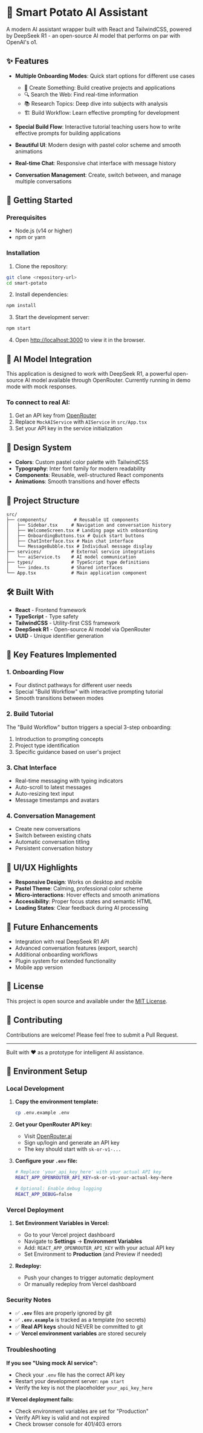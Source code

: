 # 🥔 Smart Potato AI Assistant

A modern AI assistant wrapper built with React and TailwindCSS, powered by DeepSeek R1 - an open-source AI model that performs on par with OpenAI's o1.

## ✨ Features

- **Multiple Onboarding Modes**: Quick start options for different use cases
  - 🎨 Create Something: Build creative projects and applications
  - 🔍 Search the Web: Find real-time information
  - 📚 Research Topics: Deep dive into subjects with analysis
  - 🏗️ Build Workflow: Learn effective prompting for development

- **Special Build Flow**: Interactive tutorial teaching users how to write effective prompts for building applications

- **Beautiful UI**: Modern design with pastel color scheme and smooth animations

- **Real-time Chat**: Responsive chat interface with message history

- **Conversation Management**: Create, switch between, and manage multiple conversations

## 🚀 Getting Started

### Prerequisites

- Node.js (v14 or higher)
- npm or yarn

### Installation

1. Clone the repository:
```bash
git clone <repository-url>
cd smart-potato
```

2. Install dependencies:
```bash
npm install
```

3. Start the development server:
```bash
npm start
```

4. Open [http://localhost:3000](http://localhost:3000) to view it in the browser.

## 🤖 AI Model Integration

This application is designed to work with DeepSeek R1, a powerful open-source AI model available through OpenRouter. Currently running in demo mode with mock responses.

### To connect to real AI:

1. Get an API key from [OpenRouter](https://openrouter.ai/)
2. Replace `MockAIService` with `AIService` in `src/App.tsx`
3. Set your API key in the service initialization

## 🎨 Design System

- **Colors**: Custom pastel color palette with TailwindCSS
- **Typography**: Inter font family for modern readability
- **Components**: Reusable, well-structured React components
- **Animations**: Smooth transitions and hover effects

## 📁 Project Structure

```
src/
├── components/          # Reusable UI components
│   ├── Sidebar.tsx     # Navigation and conversation history
│   ├── WelcomeScreen.tsx # Landing page with onboarding
│   ├── OnboardingButtons.tsx # Quick start buttons
│   ├── ChatInterface.tsx # Main chat interface
│   └── MessageBubble.tsx # Individual message display
├── services/           # External service integrations
│   └── aiService.ts    # AI model communication
├── types/              # TypeScript type definitions
│   └── index.ts        # Shared interfaces
└── App.tsx             # Main application component
```

## 🛠️ Built With

- **React** - Frontend framework
- **TypeScript** - Type safety
- **TailwindCSS** - Utility-first CSS framework
- **DeepSeek R1** - Open-source AI model via OpenRouter
- **UUID** - Unique identifier generation

## 🎯 Key Features Implemented

### 1. Onboarding Flow
- Four distinct pathways for different user needs
- Special "Build Workflow" with interactive prompting tutorial
- Smooth transitions between modes

### 2. Build Tutorial
The "Build Workflow" button triggers a special 3-step onboarding:
1. Introduction to prompting concepts
2. Project type identification
3. Specific guidance based on user's project

### 3. Chat Interface
- Real-time messaging with typing indicators
- Auto-scroll to latest messages
- Auto-resizing text input
- Message timestamps and avatars

### 4. Conversation Management
- Create new conversations
- Switch between existing chats
- Automatic conversation titling
- Persistent conversation history

## 🎨 UI/UX Highlights

- **Responsive Design**: Works on desktop and mobile
- **Pastel Theme**: Calming, professional color scheme
- **Micro-interactions**: Hover effects and smooth animations
- **Accessibility**: Proper focus states and semantic HTML
- **Loading States**: Clear feedback during AI processing

## 🚀 Future Enhancements

- Integration with real DeepSeek R1 API
- Advanced conversation features (export, search)
- Additional onboarding workflows
- Plugin system for extended functionality
- Mobile app version

## 📄 License

This project is open source and available under the [MIT License](LICENSE).

## 🤝 Contributing

Contributions are welcome! Please feel free to submit a Pull Request.

---

Built with ❤️ as a prototype for intelligent AI assistance.

## 🔑 Environment Setup

### Local Development

1. **Copy the environment template:**
   ```bash
   cp .env.example .env
   ```

2. **Get your OpenRouter API key:**
   - Visit [OpenRouter.ai](https://openrouter.ai/)
   - Sign up/login and generate an API key
   - The key should start with `sk-or-v1-...`

3. **Configure your `.env` file:**
   ```bash
   # Replace 'your_api_key_here' with your actual API key
   REACT_APP_OPENROUTER_API_KEY=sk-or-v1-your-actual-key-here
   
   # Optional: Enable debug logging
   REACT_APP_DEBUG=false
   ```

### Vercel Deployment

1. **Set Environment Variables in Vercel:**
   - Go to your Vercel project dashboard
   - Navigate to **Settings** → **Environment Variables**
   - Add: `REACT_APP_OPENROUTER_API_KEY` with your actual API key
   - Set Environment to **Production** (and Preview if needed)

2. **Redeploy:**
   - Push your changes to trigger automatic deployment
   - Or manually redeploy from Vercel dashboard

### Security Notes

- ✅ **`.env`** files are properly ignored by git
- ✅ **`.env.example`** is tracked as a template (no secrets)
- ✅ **Real API keys** should NEVER be committed to git
- ✅ **Vercel environment variables** are stored securely

### Troubleshooting

**If you see "Using mock AI service":**
- Check your `.env` file has the correct API key
- Restart your development server: `npm start`
- Verify the key is not the placeholder `your_api_key_here`

**If Vercel deployment fails:**
- Check environment variables are set for "Production"
- Verify API key is valid and not expired
- Check browser console for 401/403 errors
